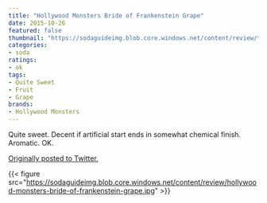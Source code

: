 ```yaml
---
title: "Hollywood Monsters Bride of Frankenstein Grape"
date: 2015-10-26
featured: false
thumbnail: "https://sodaguideimg.blob.core.windows.net/content/review/thumbs/hollywood-monsters-bride-of-frankenstein-grape.jpg"
categories:
- soda
ratings:
- ok
tags:
- Quite Sweet
- Fruit
- Grape
brands:
- Hollywood Monsters
---
```


Quite sweet. Decent if artificial start ends in somewhat chemical finish. Aromatic. OK. 

[Originally posted to Twitter.](https://twitter.com/Cavorter/status/658706824988790784)

{{< figure src="https://sodaguideimg.blob.core.windows.net/content/review/hollywood-monsters-bride-of-frankenstein-grape.jpg" >}}
